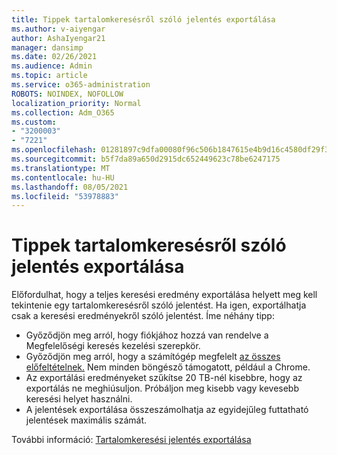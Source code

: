 ```yaml
---
title: Tippek tartalomkeresésről szóló jelentés exportálása
ms.author: v-aiyengar
author: AshaIyengar21
manager: dansimp
ms.date: 02/26/2021
ms.audience: Admin
ms.topic: article
ms.service: o365-administration
ROBOTS: NOINDEX, NOFOLLOW
localization_priority: Normal
ms.collection: Adm_O365
ms.custom:
- "3200003"
- "7221"
ms.openlocfilehash: 01281897c9dfa00080f96c506b1847615e4b9d16c4580df29f36c9ba18950682
ms.sourcegitcommit: b5f7da89a650d2915dc652449623c78be6247175
ms.translationtype: MT
ms.contentlocale: hu-HU
ms.lasthandoff: 08/05/2021
ms.locfileid: "53978883"
---
```

# <a name="tips-for-exporting-a-report-for-content-search"></a>Tippek tartalomkeresésről szóló jelentés exportálása

Előfordulhat, hogy a teljes keresési eredmény exportálása helyett meg kell tekintenie egy tartalomkeresésről szóló jelentést. Ha igen, exportálhatja csak a keresési eredményekről szóló jelentést. Íme néhány tipp:

- Győződjön meg arról, hogy fiókjához hozzá van rendelve a Megfelelőségi keresés kezelési szerepkör.
- Győződjön meg arról, hogy a számítógép megfelelt [az összes előfeltételnek.](https://go.microsoft.com/fwlink/?linkid=2102407) Nem minden böngésző támogatott, például a Chrome.
- Az exportálási eredményeket szűkítse 20 TB-nél kisebbre, hogy az exportálás ne meghiúsuljon. Próbáljon meg kisebb vagy kevesebb keresési helyet használni.
- A jelentések exportálása összeszámolhatja az egyidejűleg futtatható jelentések maximális számát.

További információ: [Tartalomkeresési jelentés exportálása](https://go.microsoft.com/fwlink/?linkid=2102409)